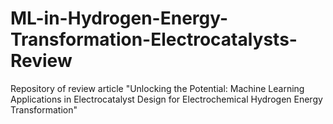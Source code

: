 # ML-in-Hydrogen-Energy-Transformation-Electrocatalysts-Review
Repository of review article "Unlocking the Potential: Machine Learning Applications in Electrocatalyst Design for Electrochemical Hydrogen Energy Transformation"
